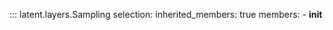 ::: latent.layers.Sampling
    selection:
        inherited_members: true
        members:
            - __init__
